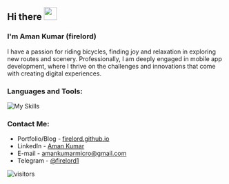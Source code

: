## Hi there <img src="https://raw.githubusercontent.com/MartinHeinz/MartinHeinz/master/wave.gif" width="30px" height="30px">
### I'm **Aman Kumar** (firelord)

I have a passion for riding bicycles, finding joy and relaxation in exploring new routes and scenery. Professionally, I am deeply engaged in mobile app development, where I thrive on the challenges and innovations that come with creating digital experiences. 

### Languages and Tools:
![My Skills](https://skillicons.dev/icons?i=swift,kotlin,androidstudio,apple,py,firebase,nextjs,tailwind,express,prisma,postgres,mongodb,postman,vscode,jenkins)

### Contact Me:
- Portfolio/Blog - [firelord.github.io](https://firelord.github.io/)
- LinkedIn - [Aman Kumar](https://www.linkedin.com/in/amankumar035/)
- E-mail - [amankumarmicro@gmail.com](mailto:amankumarmicro@gmail.com?Subject=Hello)
- Telegram - [@firelord1](https://t.me/firelord1)

![visitors](https://visitor-badge.laobi.icu/badge?page_id=firelord.firelord)

